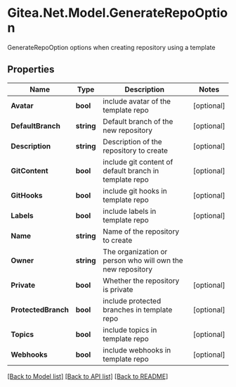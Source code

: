 # Gitea.Net.Model.GenerateRepoOption
GenerateRepoOption options when creating repository using a template

## Properties

Name | Type | Description | Notes
------------ | ------------- | ------------- | -------------
**Avatar** | **bool** | include avatar of the template repo | [optional] 
**DefaultBranch** | **string** | Default branch of the new repository | [optional] 
**Description** | **string** | Description of the repository to create | [optional] 
**GitContent** | **bool** | include git content of default branch in template repo | [optional] 
**GitHooks** | **bool** | include git hooks in template repo | [optional] 
**Labels** | **bool** | include labels in template repo | [optional] 
**Name** | **string** | Name of the repository to create | 
**Owner** | **string** | The organization or person who will own the new repository | 
**Private** | **bool** | Whether the repository is private | [optional] 
**ProtectedBranch** | **bool** | include protected branches in template repo | [optional] 
**Topics** | **bool** | include topics in template repo | [optional] 
**Webhooks** | **bool** | include webhooks in template repo | [optional] 

[[Back to Model list]](../README.md#documentation-for-models) [[Back to API list]](../README.md#documentation-for-api-endpoints) [[Back to README]](../README.md)

